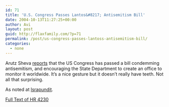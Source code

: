```yaml
---
id: 71
title: 'U.S. Congress Passes Lantos&#8217; Antisemitism Bill'
date: 2004-10-13T11:27:25+00:00
author: Avi
layout: post
guid: http://flaxfamily.com/?p=71
permalink: /post/us-congress-passes-lantoss-antisemitism-bill/
categories:
  - none
---
```

Arutz Sheva [reports](http://www.israelnationalnews.com/news.php3?id=70296) that the US Congress has passed a bill condemming antisemitism, and encouraging the State Department to create an office to monitor it worldwide. It&#8217;s a nice gesture but it doesn&#8217;t really have teeth. Not all that surprising.

As noted at [Israpundit](http://israpundit.com/archives/009055.html).

[Full Text of HR 4230](http://thomas.loc.gov/cgi-bin/query/z?c108:H.R.4230:)